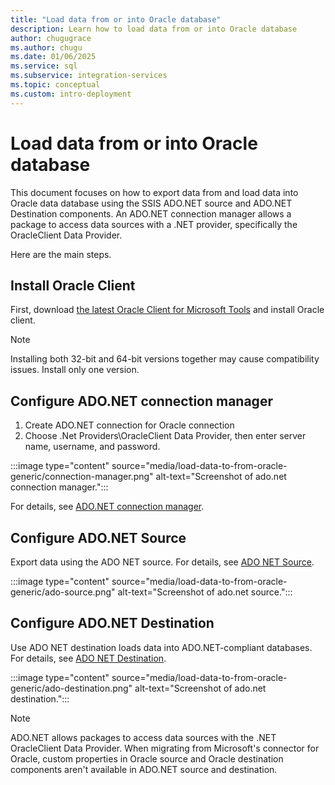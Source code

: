 ```yaml
---
title: "Load data from or into Oracle database"
description: Learn how to load data from or into Oracle database
author: chugugrace
ms.author: chugu
ms.date: 01/06/2025
ms.service: sql
ms.subservice: integration-services
ms.topic: conceptual
ms.custom: intro-deployment
---
```


# Load data from or into Oracle database

This document focuses on how to export data from and load data into Oracle data database using the SSIS ADO.NET source and ADO.NET Destination components. An ADO.NET connection manager allows a package to access data sources with a .NET provider, specifically the OracleClient Data Provider.

Here are the main steps.

## Install Oracle Client

First, download [the latest Oracle Client for Microsoft Tools](https://www.oracle.com/technetwork/database/windows/downloads/index-090165.html) and install Oracle client.

> [!NOTE]
> Installing both 32-bit and 64-bit versions together may cause compatibility issues. Install only one version.

## Configure ADO.NET connection manager

1. Create ADO.NET connection for Oracle connection
1. Choose .Net Providers\OracleClient Data Provider, then enter server name, username, and password.

:::image type="content" source="media/load-data-to-from-oracle-generic/connection-manager.png" alt-text="Screenshot of ado.net connection manager.":::

For details, see [ADO.NET connection manager](connection-manager/ado-net-connection-manager.md).

## Configure ADO.NET Source

Export data using the ADO NET source. For details, see [ADO NET Source](data-flow/ado-net-source.md).

:::image type="content" source="media/load-data-to-from-oracle-generic/ado-source.png" alt-text="Screenshot of ado.net source.":::

## Configure ADO.NET Destination

Use ADO NET destination loads data into ADO.NET-compliant databases. For details, see [ADO NET Destination](data-flow/ado-net-destination.md).

:::image type="content" source="media/load-data-to-from-oracle-generic/ado-destination.png" alt-text="Screenshot of ado.net destination.":::

> [!NOTE]
> ADO.NET allows packages to access data sources with the .NET OracleClient Data Provider. When migrating from Microsoft's connector for Oracle, custom properties in Oracle source and Oracle destination components aren't available in ADO.NET source and destination.
